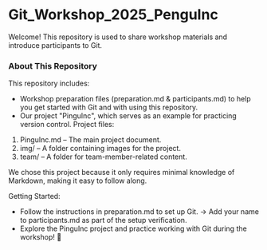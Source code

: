 # Git_Workshop_2025_PenguInc

Welcome! This repository is used to share workshop materials and introduce participants to Git.

### About This Repository

This repository includes:
- Workshop preparation files (preparation.md & participants.md) to help you get started with Git and with using this repository.
- Our project "PinguInc", which serves as an example for practicing version control. Project files:
1. PinguInc.md – The main project document.
2. img/ – A folder containing images for the project.
3. team/ – A folder for team-member-related content.

We chose this project because it only requires minimal knowledge of Markdown, making it easy to follow along.

Getting Started:
- Follow the instructions in preparation.md to set up Git.
-> Add your name to participants.md as part of the setup verification.
- Explore the PinguInc project and practice working with Git during the workshop! 🐧
